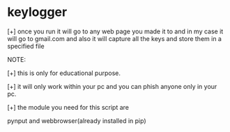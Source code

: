 # keylogger

[+] once you run it will go to any web page you made it to and in my case it will go to gmail.com and also it will capture all the keys and store them in a specified file 

NOTE: 

[+] this is only for educational purpose.

[+] it will only work within your pc and you can phish anyone only in your pc.

[+] the module you need for this script are 

pynput and webbrowser(already installed in pip)
